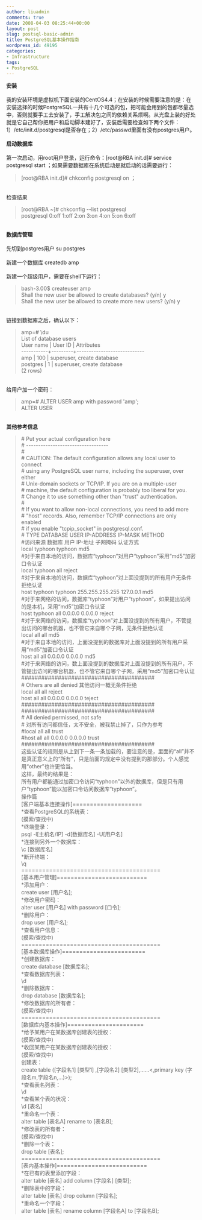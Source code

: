 ```yaml
---
author: liuadmin
comments: true
date: 2008-04-03 08:25:44+00:00
layout: post
slug: postsql-basic-admin
title: PostgreSQL基本操作指南
wordpress_id: 49195
categories:
- Infrastructure
tags:
- PostgreSQL
---
```


**安装**<br /><br />我的安装环境是虚拟机下面安装的CentOS4.4；在安装的时候需要注意的是：在安装选择的时候PostgreSQL一共有十几个可选的包，把可能会用到的包都尽量选中，否则就要手工去安装了，手工解决包之间的依赖关系烦啊。从光盘上装的好处就是它自己帮你把用户和启动脚本建好了，安装后需要检查如下两个文件：1）/etc/init.d/postgresql是否存在；2）/etc/passwd里面有没有postgres用户。<br /><br />**启动数据库**<br /><br />第一次启动，用root用户登录，运行命令：[root@RBA init.d]# service postgresql start ；如果需要数据库在系统启动是就启动的话需要运行：<br />

<blockquote>[root@RBA init.d]# chkconfig postgresql on ；</blockquote>

<br />检查结果<br />

<blockquote>[root@RBA ~]# chkconfig --list postgresql<br />postgresql      0:off   1:off   2:on    3:on    4:on    5:on    6:off</blockquote>

<br />**数据库管理**<br /><br />先切到postgres用户  su postgres<br /><br />新建一个数据库 createdb amp<br /><br />新建一个超级用户，需要在shell下运行：<br />

<blockquote>bash-3.00$ createuser amp<br />Shall the new user be allowed to create databases? (y/n) y<br />Shall the new user be allowed to create more new users? (y/n) y</blockquote>

<br />链接到数据库之后，确认以下：<br />

<blockquote>amp=# \du<br />List of database users<br />User name | User ID |         Attributes<br />-----------+---------+----------------------------<br />amp       |     100 | superuser, create database<br />postgres  |       1 | superuser, create database<br />(2 rows)</blockquote>

<br />给用户加一个密码：<br />

<blockquote>amp=# ALTER USER amp with password 'amp';<br />ALTER USER</blockquote>

<br />**其他参考信息**<br />

<blockquote># Put your actual configuration here<br /># ----------------------------------<br />#<br /># CAUTION: The default configuration allows any local user to connect<br /># using any PostgreSQL user name, including the superuser, over either<br /># Unix-domain sockets or TCP/IP.  If you are on a multiple-user<br /># machine, the default configuration is probably too liberal for you.<br /># Change it to use something other than "trust" authentication.<br />#<br /># If you want to allow non-local connections, you need to add more<br /># "host" records.  Also, remember TCP/IP connections are only enabled<br /># if you enable "tcpip_socket" in postgresql.conf.<br /># TYPE  DATABASE    USER        IP-ADDRESS        IP-MASK           METHOD<br />#访问来源 数据库    用户        IP-地址           子网掩码          认证方式<br />local   typhoon     typhoon                                         md5<br />#对于来自本地的访问，数据库“typhoon”对用户“typhoon”采用“md5”加密口令认证<br />local   typhoon     all                                             reject<br />#对于来自本地的访问，数据库“typhoon”对上面没提到的所有用户无条件拒绝认证<br />host    typhoon     typhoon     255.255.255.255   127.0.0.1         md5<br />#对于来网络的访问，数据库“typhoon”对用户“typhoon”，如果提出访问的是本机，采用“md5”加密口令认证<br />host    typhoon     all         0.0.0.0           0.0.0.0           reject<br />#对于来网络的访问，数据库“typhoon”对上面没提到的所有用户，不管提出访问的哪台机器，也不管它来自哪个子网，无条件拒绝认证<br />local   all         all                                             md5<br />#对于来自本地的访问，上面没提到的数据库对上面没提到的所有用户采用“md5”加密口令认证<br />host    all         all         0.0.0.0           0.0.0.0           md5<br />#对于来网络的访问，数上面没提到的数据库对上面没提到的所有用户，不管提出访问的哪台机器，也不管它来自哪个子网，采用“md5”加密口令认证<br />########################################<br />#   Others are all denied   其他访问一概无条件拒绝<br />local   all         all                                             reject<br />host    all         all         0.0.0.0           0.0.0.0           teject<br />########################################<br />########################################<br />#   All denied permissed, not safe<br />#   对所有访问都信任，太不安全，被我禁止掉了，只作为参考<br />#local   all         all                                             trust<br />#host    all         all         0.0.0.0           0.0.0.0           trust<br />########################################<br />这些认证的规则是从上到下一条一条加载的，要注意的是，里面的“all”并不是真正意义上的“所有”，只是前面的规定中没有提到的那部分。个人感觉用“other”也许更恰当。<br />这样，最终的结果是：<br />所有用户都能通过加密口令访问“typhoon”以外的数据库，但是只有用户“typhoon”能以加密口令访问数据库“typhoon”。<br />操作篇<br />[客户端基本连接操作]====================<br />*查看PostgreSQL的系统表：<br />(摸索/查找中)<br />*终端登录：<br />psql -l[主机名/IP] -d[数据库名] -U[用户名]<br />*连接到另外一个数据库：<br />\c [数据库名]<br />*断开终端：<br />\q<br />========================================<br />[基本用户管理]==========================<br />*添加用户：<br />create user [用户名];<br />*修改用户密码：<br />alter user [用户名] with password [口令];<br />*删除用户：<br />drop user [用户名];<br />*查看用户信息：<br />(摸索/查找中)<br />========================================<br />[基本数据库操作]========================<br />*创建数据库：<br />create database [数据库名];<br />*查看数据库列表：<br />\d<br />*删除数据库：<br />drop database [数据库名];<br />*修改数据库的所有者：<br />(摸索/查找中)<br />========================================<br />[数据库内基本操作]======================<br />*给予某用户在某数据库创建表的授权：<br />(摸索/查找中)<br />*收回某用户在某数据库创建表的授权：<br />(摸索/查找中)<br />创建表：<br />create table ([字段名1] [类型1] <references 关联表名(关联的字段名)>,[字段名2] [类型2],......<,primary key (字段名m,字段名n,...)>);<br />*查看表名列表：<br />\d<br />*查看某个表的状况：<br />\d [表名]<br />*重命名一个表：<br />alter table [表名A] rename to [表名B];<br />*修改表的所有者：<br />(摸索/查找中)<br />*删除一个表：<br />drop table [表名];<br />========================================<br />[表内基本操作]==========================<br />*在已有的表里添加字段：<br />alter table [表名] add column [字段名] [类型];<br />*删除表中的字段：<br />alter table [表名] drop column [字段名];<br />*重命名一个字段：<br />alter table [表名] rename column [字段名A] to [字段名B];</blockquote>
